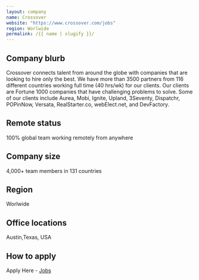 ```yaml
---
layout: company
name: Crossover
website: "https://www.crossover.com/jobs"
region: Worlwide
permalink: /{{ name | slugify }}/
---
```


## Company blurb

Crossover connects talent from around the globe with companies that are looking to hire only the best. We have more than 3500 partners from 116 different countries working full time (40 hrs/wk) for our clients. Our clients are Fortune 1000 companies that have challenging problems to solve. Some of our clients include Aurea, Mobi, Ignite, Upland, 3Seventy, Dispatchr, POPinNow, Versata, RealStarter.co, webElect.net, and DevFactory.

## Remote status
100% global team working remotely from anywhere

## Company size
4,000+ team members in 131 countries

## Region
Worlwide

## Office locations
Austin,Texas, USA

## How to apply
Apply Here - [ Jobs ](https://www.crossover.com/jobs)